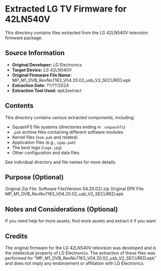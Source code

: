 # Extracted LG TV Firmware for 42LN540V

This directory contains files extracted from the LG 42LN540V television firmware package.

## Source Information

* **Original Developer:** LG Electronics
* **Target Device:** LG 42LN540V
* **Original Firmware File Name:** MP_M1_DVB_RevNo7163_V04.20.02_usb_V2_SECURED.epk
* **Extraction Date:** ??/??/2024
* **Extraction Tool Used:** epk2extract

## Contents

This directory contains various extracted components, including:

* SquashFS file systems (directories ending in `.unquashfs`)
* `.pak` archive files containing different software modules
* Kernel files (`kem.pak` and related)
* Application files (e.g., `igap.pak`)
* The boot logo (`logo.jpg`)
* Other configuration and data files

See individual directory and file names for more details.

## Purpose (Optional)

Original Zip File: Software File(Version 04.20.02).zip
Original EPK File: MP_M1_DVB_RevNo7163_V04.20.02_usb_V2_SECURED.epk

## Notes and Considerations (Optional)

If you need help for more assets, find more assets and extract it if you want 

## Credits

The original firmware for the LG 42LN540V television was developed and is the intellectual property of LG Electronics. The extraction of these files was performed for "MP_M1_DVB_RevNo7163_V04.20.02_usb_V2_SECURED.epk" and does not imply any endorsement or affiliation with LG Electronics.
